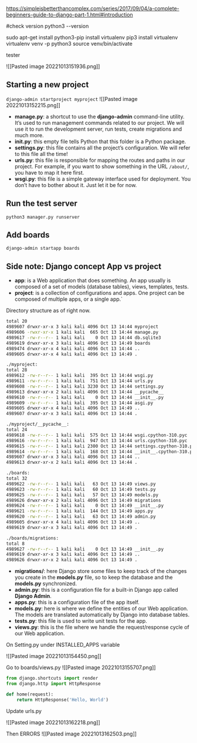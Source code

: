 https://simpleisbetterthancomplex.com/series/2017/09/04/a-complete-beginners-guide-to-django-part-1.html#introduction

#check version
python3 --version

sudo apt-get install 
python3-pip install virtualenv 
pip3 install virtualenv
virtualenv venv -p python3
source venv/bin/activate

tester


![[Pasted image 20221013151936.png]]

## Starting a new project

`django-admin startproject myproject`
![[Pasted image 20221013152215.png]]

-   **manage.py**: a shortcut to use the **django-admin** command-line utility. It’s used to run management commands related to our project. We will use it to run the development server, run tests, create migrations and much more.
-   **__init__.py**: this empty file tells Python that this folder is a Python package.
-   **settings.py**: this file contains all the project’s configuration. We will refer to this file all the time!
-   **urls.py**: this file is responsible for mapping the routes and paths in our project. For example, if you want to show something in the URL `/about/`, you have to map it here first.
-   **wsgi.py**: this file is a simple gateway interface used for deployment. You don’t have to bother about it. Just let it be for now.

## Run the test server
`python3 manager.py runserver`

## Add boards

`django-admin startapp boards`

## Side note: Django concept App vs project

-   **app**: is a Web application that does something. An app usually is composed of a set of models (database tables), views, templates, tests.
-   **project**: is a collection of configurations and apps. One project can be composed of multiple apps, or a single app.`


Directory structure as of right now. 
```bash
total 20
4989607 drwxr-xr-x 3 kali kali 4096 Oct 13 14:44 myproject
4989606 -rwxr-xr-x 1 kali kali  665 Oct 13 14:44 manage.py
4989617 -rw-r--r-- 1 kali kali    0 Oct 13 14:44 db.sqlite3
4989619 drwxr-xr-x 3 kali kali 4096 Oct 13 14:49 boards
4989474 drwxr-xr-x 4 kali kali 4096 Oct 13 14:44 ..
4989605 drwxr-xr-x 4 kali kali 4096 Oct 13 14:49 .

./myproject:
total 28
4989612 -rw-r--r-- 1 kali kali  395 Oct 13 14:44 wsgi.py
4989611 -rw-r--r-- 1 kali kali  751 Oct 13 14:44 urls.py
4989608 -rw-r--r-- 1 kali kali 3230 Oct 13 14:44 settings.py
4989613 drwxr-xr-x 2 kali kali 4096 Oct 13 14:44 __pycache__
4989610 -rw-r--r-- 1 kali kali    0 Oct 13 14:44 __init__.py
4989609 -rw-r--r-- 1 kali kali  395 Oct 13 14:44 asgi.py
4989605 drwxr-xr-x 4 kali kali 4096 Oct 13 14:49 ..
4989607 drwxr-xr-x 3 kali kali 4096 Oct 13 14:44 .

./myproject/__pycache__:
total 24
4989618 -rw-r--r-- 1 kali kali  575 Oct 13 14:44 wsgi.cpython-310.pyc
4989616 -rw-r--r-- 1 kali kali  947 Oct 13 14:44 urls.cpython-310.pyc
4989615 -rw-r--r-- 1 kali kali 2300 Oct 13 14:44 settings.cpython-310.pyc
4989614 -rw-r--r-- 1 kali kali  168 Oct 13 14:44 __init__.cpython-310.pyc
4989607 drwxr-xr-x 3 kali kali 4096 Oct 13 14:44 ..
4989613 drwxr-xr-x 2 kali kali 4096 Oct 13 14:44 .

./boards:
total 32
4989622 -rw-r--r-- 1 kali kali   63 Oct 13 14:49 views.py
4989623 -rw-r--r-- 1 kali kali   60 Oct 13 14:49 tests.py
4989625 -rw-r--r-- 1 kali kali   57 Oct 13 14:49 models.py
4989626 drwxr-xr-x 2 kali kali 4096 Oct 13 14:49 migrations
4989624 -rw-r--r-- 1 kali kali    0 Oct 13 14:49 __init__.py
4989621 -rw-r--r-- 1 kali kali  144 Oct 13 14:49 apps.py
4989620 -rw-r--r-- 1 kali kali   63 Oct 13 14:49 admin.py
4989605 drwxr-xr-x 4 kali kali 4096 Oct 13 14:49 ..
4989619 drwxr-xr-x 3 kali kali 4096 Oct 13 14:49 .

./boards/migrations:
total 8
4989627 -rw-r--r-- 1 kali kali    0 Oct 13 14:49 __init__.py
4989619 drwxr-xr-x 3 kali kali 4096 Oct 13 14:49 ..
4989626 drwxr-xr-x 2 kali kali 4096 Oct 13 14:49 .
```
-   **migrations/**: here Django store some files to keep track of the changes you create in the **models.py** file, so to keep the database and the **models.py** synchronized.
-   **admin.py**: this is a configuration file for a built-in Django app called **Django Admin**.
-   **apps.py**: this is a configuration file of the app itself.
-   **models.py**: here is where we define the entities of our Web application. The models are translated automatically by Django into database tables.
-   **tests.py**: this file is used to write unit tests for the app.
-   **views.py**: this is the file where we handle the request/response cycle of our Web application.


On Setting.py under INSTALLED_APPS variable

![[Pasted image 20221013154450.png]]


Go to boards/views.py
![[Pasted image 20221013155707.png]]
```python
from django.shortcuts import render
from django.http import HttpResponse

def home(request):
    return HttpResponse('Hello, World')
```

 Update urls.py

![[Pasted image 20221013162218.png]]


Then ERRORS
![[Pasted image 20221013162503.png]]